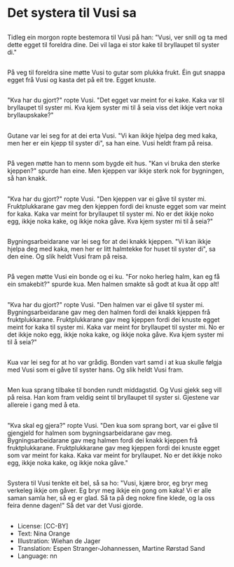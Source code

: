 # Det systera til Vusi sa

##
Tidleg ein morgon ropte bestemora til Vusi på han: "Vusi, ver snill og ta med dette egget til foreldra dine. Dei vil laga ei stor kake til bryllaupet til syster di."

##
På veg til foreldra sine møtte Vusi to gutar som plukka frukt. Éin gut snappa egget frå Vusi og kasta det på eit tre. Egget knuste.

##
"Kva har du gjort?" ropte Vusi. "Det egget var meint for ei kake. Kaka var til bryllaupet til syster mi. Kva kjem syster mi til å seia viss det ikkje vert noka bryllaupskake?"

##
Gutane var lei seg for at dei erta Vusi. "Vi kan ikkje hjelpa deg med kaka, men her er ein kjepp til syster di", sa han eine. Vusi heldt fram på reisa.

##
På vegen møtte han to menn som bygde eit hus. "Kan vi bruka den sterke kjeppen?" spurde han eine. Men kjeppen var ikkje sterk nok for bygningen, så han knakk.

##
"Kva har du gjort?" ropte Vusi. "Den kjeppen var ei gåve til syster mi. Fruktplukkarane gav meg den kjeppen fordi dei knuste egget som var meint for kaka. Kaka var meint for bryllaupet til syster mi. No er det ikkje noko egg, ikkje noka kake, og ikkje noka gåve. Kva kjem syster mi til å seia?"

##
Bygningsarbeidarane var lei seg for at dei knakk kjeppen. "Vi kan ikkje hjelpa deg med kaka, men her er litt halmtekke for huset til syster di", sa den eine. Og slik heldt Vusi fram på reisa.

##
På vegen møtte Vusi ein bonde og ei ku. "For noko herleg halm, kan eg få ein smakebit?" spurde kua. Men halmen smakte så godt at kua åt opp alt!

##
"Kva har du gjort?" ropte Vusi. "Den halmen var ei gåve til syster mi. Bygningsarbeidarane gav meg den halmen fordi dei knakk kjeppen frå fruktplukkarane. Fruktplukkarane gav meg kjeppen fordi dei knuste egget meint for kaka til syster mi. Kaka var meint for bryllaupet til syster mi. No er det ikkje noko egg, ikkje noka kake, og ikkje noka gåve. Kva kjem syster mi til å seia?"

##
Kua var lei seg for at ho var grådig. Bonden vart samd i at kua skulle følgja med Vusi som ei gåve til syster hans. Og slik heldt Vusi fram.

##
Men kua sprang tilbake til bonden rundt middagstid. Og Vusi gjekk seg vill på reisa. Han kom fram veldig seint til bryllaupet til syster si. Gjestene var allereie i gang med å eta.

##
"Kva skal eg gjera?" ropte Vusi. "Den kua som sprang bort, var ei gåve til gjengjeld for halmen som bygningsarbeidarane gav meg. Bygningsarbeidarane gav meg halmen fordi dei knakk kjeppen frå fruktplukkarane. Fruktplukkarane gav meg kjeppen fordi dei knuste egget som var meint for kaka. Kaka var meint for bryllaupet. No er det ikkje noko egg, ikkje noka kake, og ikkje noka gåve."

##
Systera til Vusi tenkte eit bel, så sa ho: "Vusi, kjære bror, eg bryr meg verkeleg ikkje om gåver. Eg bryr meg ikkje ein gong om kaka! Vi er alle saman samla her, så eg er glad. Så ta på deg nokre fine klede, og la oss feira denne dagen!" Så det var det Vusi gjorde.

##
* License: [CC-BY]
* Text: Nina Orange
* Illustration: Wiehan de Jager
* Translation: Espen Stranger-Johannessen, Martine Rørstad Sand
* Language: nn
